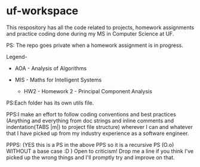 # uf-workspace

This respository has all the code related to projects, homework assignments and practice coding done during my 
MS in Computer Science at UF.

PS: The repo goes private when a homework assignment is in progress.

Legend-
-   AOA - Analysis of Algorithms

-   MIS - Maths for Intelligent Systems
    *   HW2 - Homework 2 - Principal Component Analysis
    
PS:Each folder has its own utils file.

PPS:I make an effort to follow coding conventions and best practices (Anything and everything from doc strings and inline comments and indentation(TABS |m|) to project file structure) wherever I can and whatever that I have picked up from my industry experience as a software engineer.

PPPS: (YES this is a PS in the above PPS so it is a recursive PS (O.o) WITHOUT a base case :D ) Open to criticism! Drop me a line if you think I've picked up the wrong things and I'll promptly try and improve on that.
